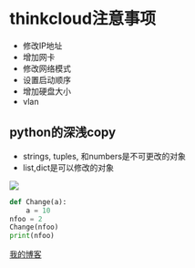 # thinkcloud注意事项
* 修改IP地址
* 增加网卡
* 修改网络模式
* 设置启动顺序
* 增加硬盘大小
* vlan

python的深浅copy
---------------
* strings, tuples, 和numbers是不可更改的对象
* list,dict是可以修改的对象



![](http://www.baidu.com/img/bdlogo.gif)  
```python
def Change(a):
    a = 10
nfoo = 2
Change(nfoo)
print(nfoo)


```
[我的博客](http://www.baidu.com "悬停显示") 
 

